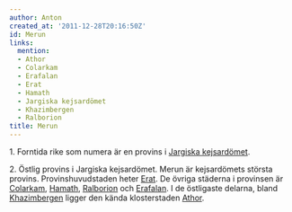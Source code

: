 ```yaml
---
author: Anton
created_at: '2011-12-28T20:16:50Z'
id: Merun
links:
  mention:
  - Athor
  - Colarkam
  - Erafalan
  - Erat
  - Hamath
  - Jargiska kejsardömet
  - Khazimbergen
  - Ralborion
title: Merun
---
```


1\. Forntida rike som numera är en provins i [Jargiska kejsardömet].

2\. Östlig provins i Jargiska kejsardömet. Merun är kejsardömets största provins. Provinshuvudstaden
heter [Erat]. De övriga städerna i provinsen är [Colarkam], [Hamath], [Ralborion] och [Erafalan]. I
de östligaste delarna, bland [Khazimbergen] ligger den kända klosterstaden [Athor].

  [Jargiska kejsardömet]: Jargiska_kejsardömet
  [Erat]: Erat
  [Colarkam]: Colarkam
  [Hamath]: Hamath
  [Ralborion]: Ralborion
  [Erafalan]: Erafalan
  [Khazimbergen]: Khazimbergen
  [Athor]: Athor
